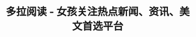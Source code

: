 ---
description: 小编仅是猜测，50岁以下的女孩子喜欢这些。
layout: post
results:
- primaryGenreName: News
  version: '1.1'
  genreIds:
  - '6009'
  - '6016'
  formattedPrice: 免费
  artworkUrl60: http://is3.mzstatic.com/image/thumb/Purple71/v4/0c/62/11/0c621125-88a3-16ac-4925-e3c0c0547988/source/60x60bb.jpg
  minimumOsVersion: '8.0'
  appletvScreenshotUrls: &a []
  sellerName: HongLiang Ji
  supportedDevices:
  - iPad2Wifi
  - iPad23G
  - iPhone4S
  - iPadThirdGen
  - iPadThirdGen4G
  - iPhone5
  - iPodTouchFifthGen
  - iPadFourthGen
  - iPadFourthGen4G
  - iPadMini
  - iPadMini4G
  - iPhone5c
  - iPhone5s
  - iPhone6
  - iPhone6Plus
  - iPodTouchSixthGen
  genres:
  - 新闻
  - 娱乐
  currentVersionReleaseDate: '2016-09-21T22:47:20Z'
  trackName: 多拉阅读 - 女孩关注热点新闻、资讯、美文首选平台
  isVppDeviceBasedLicensingEnabled: true
  description: '多拉阅读-女孩关注热点新闻、资讯、美文首选平台

    颠覆传统阅读资讯的模式，整合美文、娱乐资讯、热点事件、故事、小说、搞笑视频等内容，运用大数据算法，精准推荐你感兴趣的内容，在多拉享受女孩的专属时刻。


    【海量内容】

    * 娱乐八卦

    * 明星资讯

    * 爱情故事、小说、美文

    * 美容、美妆、美甲、发型、护肤等秘诀和技巧

    * 时尚、潮流搭配、穿衣指南、发型设计等

    * 美食、瘦身、健康、养颜、生活方式等

    * 星座运势、星座报告、星座配对、心理测试、趣味测试等


    【App特性】

    * 娱乐八卦抢先报——第一时间获得有料娱乐信息

    * 爱情、亲情、故事、美文趣味读

    * 美容、护肤、美甲、美发、时尚搭配秘诀天天更新

    * 个性化推荐，只看你想看的


    @关注多拉

    微信号：dorafeed

    或在微信搜索公众号“多拉阅读”'
  price: 0
  trackId: 1146830492
  releaseDate: '2016-09-12T14:42:24Z'
  advisories:
  - 偶尔/轻微的成人/性暗示题材
  - 偶尔/轻微的卡通或幻想暴力
  - 偶尔/轻微的惊悚/恐怖题材
  - 偶尔/轻微的亵渎或低俗幽默
  - 偶尔/轻微的现实暴力
  screenshotUrls:
  - http://a1.mzstatic.com/us/r30/Purple62/v4/10/ef/30/10ef3015-4fcb-c7df-8353-9a51da939dc8/screen696x696.jpeg
  - http://a2.mzstatic.com/us/r30/Purple71/v4/49/4a/07/494a07f0-8f6d-41de-f9ff-86096316b11b/screen696x696.jpeg
  - http://a5.mzstatic.com/us/r30/Purple42/v4/99/da/92/99da923c-a155-f9fb-7d91-9ad4a96b1dd3/screen696x696.jpeg
  - http://a4.mzstatic.com/us/r30/Purple62/v4/ea/45/37/ea4537e7-a707-5933-89be-b4975577c83a/screen696x696.jpeg
  - http://a4.mzstatic.com/us/r30/Purple62/v4/f5/06/5a/f5065ab5-a3e0-8d3c-0a84-90e44310bf72/screen696x696.jpeg
  artistViewUrl: https://itunes.apple.com/cn/developer/hongliang-ji/id1143726764?uo=4
  primaryGenreId: 6009
  kind: software
  fileSizeBytes: '27266048'
  bundleId: com.dora.feed
  trackContentRating: 12+
  releaseNotes: '新特性:

    1.新增发型、美甲等有趣文章

    2.微信热文一网打尽

    优化：

    1.优化了推荐算法，更精准

    2.修复了一些问题'
  trackCensoredName: 多拉阅读 - 女孩关注热点新闻、资讯、美文首选平台
  contentAdvisoryRating: 12+
  isGameCenterEnabled: false
  artistName: HongLiang Ji
  languageCodesISO2A:
  - EN
  - ZH
  features: *a
  wrapperType: software
  artworkUrl512: http://is3.mzstatic.com/image/thumb/Purple71/v4/0c/62/11/0c621125-88a3-16ac-4925-e3c0c0547988/source/512x512bb.jpg
  artworkUrl100: http://is3.mzstatic.com/image/thumb/Purple71/v4/0c/62/11/0c621125-88a3-16ac-4925-e3c0c0547988/source/100x100bb.jpg
  trackViewUrl: https://geo.itunes.apple.com/cn/app/duo-la-yue-du-nu-hai-guan/id1146830492?mt=8&uo=4
  artistId: 1143726764
  currency: CNY
  ipadScreenshotUrls: *a
category: 新闻
tags: tag1
resultCount: 1
title: 多拉阅读 - 女孩关注热点新闻、资讯、美文首选平台

---